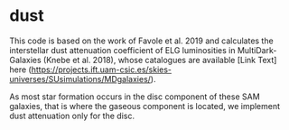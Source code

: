 # dust
This code is based on the work of Favole et al. 2019 and calculates the interstellar dust attenuation coefficient of ELG luminosities in MultiDark-Galaxies (Knebe et al. 2018), whose catalogues are available [Link Text] here (https://projects.ift.uam-csic.es/skies-universes/SUsimulations/MDgalaxies/).

As most star formation occurs in the disc component of these SAM galaxies, that is where the gaseous component is located, we implement dust attenuation only for the disc.
